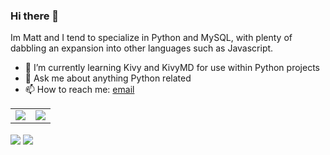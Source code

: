 ### Hi there 👋
Im Matt and I tend to specialize in Python and MySQL, with plenty of dabbling an expansion into other languages such as Javascript.

- 🌱 I’m currently learning Kivy and KivyMD for use within Python projects
- 💬 Ask me about anything Python related
- 📫 How to reach me: [email](mailto:matthewinwards@hotmail.co.uk)

<table>
  <tr>
    <td>
      <img align="center" src="https://github-readme-stats.vercel.app/api?username=m-inwards&count_private=true&show_icons=true&theme=dark" />
    </td>
    <td>
      <img align="center" src="https://github-readme-stats.vercel.app/api/top-langs/?username=m-inwards&theme=dark&layout=compact" />
    </td>
  </tr>
</table>

<img align="center" src="https://github-readme-stats.vercel.app/api?username=m-inwards&count_private=true&show_icons=true&theme=dark" />
<img align="center" src="https://github-readme-stats.vercel.app/api/top-langs/?username=m-inwards&theme=dark&layout=compact" />
